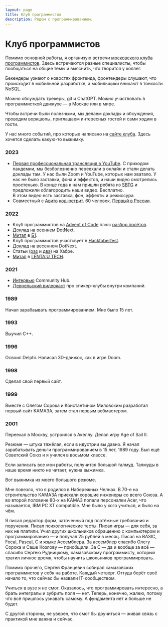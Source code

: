 ```yaml
---
layout: page
title: Клуб программистов
description: Рядом с программированием.
---
```


# Клуб программистов

Помимо основной работы, я организую встречи [московского клуба программистов](https://prog.msk.ru). Здесь встречаются разные специалисты, чтобы пообщаться на общие темы и выяснить, что творится у коллег.

Бекендеры узнают о новостях фронтенда, фронтендеры слушают, что происходит в мобильной разработке, а мобильщики вникают в тонкости NoSQL.

Можно обсуждать трекеры, git и ChatGPT. Можно участвовать в программисткой движухе — в Москве или в мире.

Чтобы встречи были полезными, мы делаем доклады и обсуждения, проводим воркшопы, приглашаем интересных гостей и сами ходим в гости.

У нас много событий, про которые написано на [сайте клуба](https://prog.msk.ru/results/). Здесь хочется сделать какую-то выжимку.

### 2023

* [Первая профессиональная трансляция в YouTube](https://www.youtube.com/live/WkN5feMXyPE?feature=share).
  С приходом пандемии, мы безболезненно переехали в онлайн и стали делать доклады там. У нас были Zoom и YouTube, которых нам хватало. У нас не было заставки, фона и эффектов, и наши видео смотрелись простенько. В конце года к нам пришли ребята из [SBTG](https://sbtg.ru/) и предложили облагородить наши видео. Бесплатно.<br />
  В этом видео есть заставка, фон, эффекты и режиссура.
* Совместный с [Авито](https://avito.tech/)
  [код-ретрит](https://www.coderetreat.org/). 60 человек.
  [Первый в России](https://github.com/coderetreat/coderetreat.org/blob/main/_data/events/russia-moscow-2023-02-11-moscow-code-retreat.json).

### 2022

* Клуб программистов на [Advent of Code](https://adventofcode.com/)
  плюс [разбор полётов](https://www.youtube.com/live/E12WNSXR15A).
* [Доклад](https://dotnext.ru/talks/9a9f9461a00747b8a2e23cacf53c38ca/) на
  осеннем DotNext.
* [Митап](https://www.youtube.com/live/ZMVgW5RCfzw)
  в [Б1](https://b1.ru/).
* Клуб программистов участсвует в [Hacktoberfest](https://hacktoberfest.com/).
* [Доклад](https://youtu.be/ysKnBJsnxjE) на весеннем DotNext.
* Статьи ([раз](https://habr.com/ru/post/680598/) и
  [два](https://habr.com/ru/post/686062/)) на Хабре.
* [Митап](https://www.youtube.com/live/MqO1iMVbdOs?feature=share)
  в [LENTA:U TECH](https://habr.com/ru/company/lenta_utkonos_tech/profile/).

### 2021

* [Интервью](https://youtu.be/czfcXIpqZzY) Community Hub.
* [Деврельский видеокаст](https://youtu.be/czfcXIpqZzY) про спикер-клубы
  внутри компаний.


### 1989

Начал зарабаывать программированием. Мне было 15 лет.

### 1993

Выучил C++.

### 1996

Освоил Delphi. Написал 3D-движок, как в игре Doom.

### 1998

Сделал свой первый сайт.

### 1999

Вместе с Олегом Сорока и Константином Миловским разработал первый сайт КАМАЗА, затем стал первым вебмастером.

### 2001

Переехал в Москву, устроился в Акеллу. Делал игру Age of Sail II.

Резюме — штука тяжёлая, если в идустрии вы давно. Я начал зарабатывать деньги программированием в 15 лет, 1989 году. Был ещё Советский Союз и я учился в восьмом классе.

Если записать все мои работы, получится большой талмуд. Талмуды в наше время никто не читает, нужна выжимка.

Вот выжимка из моего большого резюме.

Мне повезло, что я родился в Набережных Челнах. В 70-е на строительство КАМАЗА приехали хорошие инженеры со всего Союза. А во второй половине 80-х на КАМАЗ попали персоналки Acer, что называется, IBM PC XT compatible. Мне было у кого учиться, и было на чём.

Я писал редактор форм, заточенный под платёжные требования и поручения. Писал психологические тесты. Писал игры — для себя, за них не платили. Учил других школьников обращению с компьютером и программированию — и получал 25 рублей в месяц. Писал на BASIC, Focal, Pascal, C и языке Ассемблера. За ассемблер спасибо Олегу Сорока и Саше Козлову — приобщили. За C — да и вообще за всё — спасибо Сергею Рудницкому, камазовскому программисту, который тратил личное время, чтобы научить школьников программировать.

Помимо прочего, Сергей Францевич собирал камазовских программистов у себя на работе. Каждый четверг. Оттуда берёт своё начало то, что сейчас бы назвали IT-сообществом.

Учиться в вузе я не смог. Оказалось, что программировать интересно, а брать интегралы и зубрить поля — нет. Теперь, конечно, жалею, потому что всё пришлось узнавать самому. А фундамента нет и больше не будет.

С другой стороны, не уверен, что смог бы доучиться — живая связь с практикой мне важна и сейчас.
